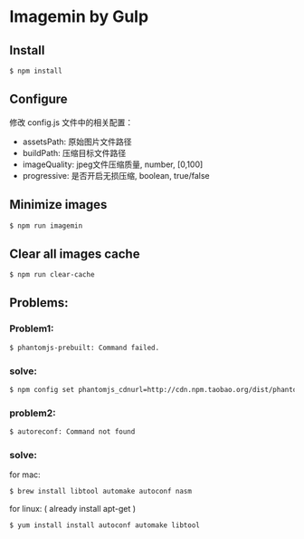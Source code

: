 # Imagemin by Gulp

## Install
```bash
$ npm install
```

## Configure
修改 config.js 文件中的相关配置：
+ assetsPath: 原始图片文件路径
+ buildPath: 压缩目标文件路径
+ imageQuality: jpeg文件压缩质量, number, [0,100]
+ progressive: 是否开启无损压缩, boolean, true/false

## Minimize images
```bash
$ npm run imagemin
```

## Clear all images cache
```bash
$ npm run clear-cache
```

## Problems:

### Problem1:
```bash
$ phantomjs-prebuilt: Command failed.
```
### solve: 
```bash
$ npm config set phantomjs_cdnurl=http://cdn.npm.taobao.org/dist/phantomjs_cdnurl
```

### problem2:
```bash
$ autoreconf: Command not found
```
### solve:
for mac:
```bash
$ brew install libtool automake autoconf nasm
```
for linux: ( already install apt-get )
```bash
$ yum install install autoconf automake libtool
```
